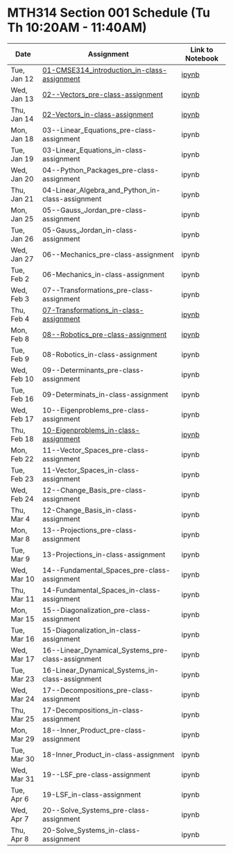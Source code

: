 # MTH314 Section 001 Schedule (Tu Th 10:20AM - 11:40AM)

| Date | Assignment | Link to Notebook |
|------|------------|------------------|
| Tue, Jan 12 | [01-CMSE314_introduction_in-class-assignment](01-CMSE314_introduction_in-class-assignment.html) | [ipynb](01-CMSE314_introduction_in-class-assignment.ipynb) |
| Wed, Jan 13 | [02--Vectors_pre-class-assignment](02--Vectors_pre-class-assignment.html) | [ipynb](02--Vectors_pre-class-assignment.ipynb) |
| Thu, Jan 14 | [02-Vectors_in-class-assignment](02-Vectors_in-class-assignment.html) | [ipynb](02-Vectors_in-class-assignment.ipynb) |
| Mon, Jan 18 | 03--Linear_Equations_pre-class-assignment | ipynb | 
| Tue, Jan 19 | 03-Linear_Equations_in-class-assignment | ipynb | 
| Wed, Jan 20 | 04--Python_Packages_pre-class-assignment | ipynb | 
| Thu, Jan 21 | 04-Linear_Algebra_and_Python_in-class-assignment | ipynb | 
| Mon, Jan 25 | 05--Gauss_Jordan_pre-class-assignment | ipynb | 
| Tue, Jan 26 | 05-Gauss_Jordan_in-class-assignment | ipynb | 
| Wed, Jan 27 | 06--Mechanics_pre-class-assignment | ipynb | 
| Tue, Feb 2 | 06-Mechanics_in-class-assignment | ipynb | 
| Wed, Feb 3 | 07--Transformations_pre-class-assignment | ipynb | 
| Thu, Feb 4 | [07-Transformations_in-class-assignment](07-Transformations_in-class-assignment.html) | [ipynb](07-Transformations_in-class-assignment.ipynb) |
| Mon, Feb 8 | [08--Robotics_pre-class-assignment](08--Robotics_pre-class-assignment.html) | [ipynb](08--Robotics_pre-class-assignment.ipynb) |
| Tue, Feb 9 | 08-Robotics_in-class-assignment | ipynb | 
| Wed, Feb 10 | 09--Determinants_pre-class-assignment | ipynb | 
| Tue, Feb 16 | 09-Determinats_in-class-assignment | ipynb | 
| Wed, Feb 17 | 10--Eigenproblems_pre-class-assignment | ipynb | 
| Thu, Feb 18 | [10-Eigenproblems_in-class-assignment](10-Eigenproblems_in-class-assignment.html) | [ipynb](10-Eigenproblems_in-class-assignment.ipynb) |
| Mon, Feb 22 | 11--Vector_Spaces_pre-class-assignment | ipynb | 
| Tue, Feb 23 | 11-Vector_Spaces_in-class-assignment | ipynb | 
| Wed, Feb 24 | 12--Change_Basis_pre-class-assignment | ipynb | 
| Thu, Mar 4 | 12-Change_Basis_in-class-assignment | ipynb | 
| Mon, Mar 8 | 13--Projections_pre-class-assignment | ipynb | 
| Tue, Mar 9 | 13-Projections_in-class-assignment | ipynb | 
| Wed, Mar 10 | 14--Fundamental_Spaces_pre-class-assignment | ipynb | 
| Thu, Mar 11 | 14-Fundamental_Spaces_in-class-assignment | ipynb | 
| Mon, Mar 15 | 15--Diagonalization_pre-class-assignment | ipynb | 
| Tue, Mar 16 | 15-Diagonalization_in-class-assignment | ipynb | 
| Wed, Mar 17 | 16--Linear_Dynamical_Systems_pre-class-assignment | ipynb | 
| Tue, Mar 23 | 16-Linear_Dynamical_Systems_in-class-assignment | ipynb | 
| Wed, Mar 24 | 17--Decompositions_pre-class-assignment | ipynb | 
| Thu, Mar 25 | 17-Decompositions_in-class-assignment | ipynb | 
| Mon, Mar 29 | 18--Inner_Product_pre-class-assignment | ipynb | 
| Tue, Mar 30 | 18-Inner_Product_in-class-assignment | ipynb | 
| Wed, Mar 31 | 19--LSF_pre-class-assignment | ipynb | 
| Tue, Apr 6 | 19-LSF_in-class-assignment | ipynb | 
| Wed, Apr 7 | 20--Solve_Systems_pre-class-assignment | ipynb | 
| Thu, Apr 8 | 20-Solve_Systems_in-class-assignment | ipynb | 

